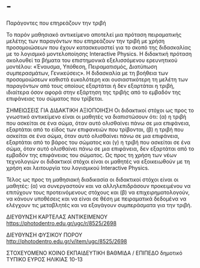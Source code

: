 # -
Παράγοντες που επηρεάζουν την τριβή

Το παρόν μαθησιακό αντικείμενο αποτελεί μια πρόταση πειραματικής μελέτης των παραγόντων που επηρεάζουν την τριβή με 
χρήση προσομοιώσεων που έχουν κατασκευαστεί για το σκοπό της διδασκαλίας με το λογισμικό μοντελοποίησης Interactive 
Physics. Η διδακτική πρόταση ακολουθεί τα βήματα του επιστημονικά εξελισσόμενου ερευνητικού μοντέλου: «Έναυσμα, 
Υπόθεση, Πειραματισμός, Διατύπωση συμπερασμάτων, Γενικεύσεις». Η διδασκαλία με τη βοήθεια των προσομοιώσεων καθιστά 
ευκολότερη και ουσιαστικότερη τη μελέτη των παραγόντων από τους οποίους εξαρτάται ή δεν εξαρτάται η τριβή, ιδιαίτερα 
όσον αφορά στην εξάρτηση της τριβής από το εμβαδόν της επιφάνειας του σώματος που τρίβεται.

 ΣΗΜΕΙΩΣΕΙΣ ΓΙΑ ΔΙΔΑΚΤΙΚΗ ΑΞΙΟΠΟΙΗΣΗ
Οι διδακτικοί στόχοι ως προς το γνωστικό αντικείμενο είναι οι μαθητές να διαπιστώσουν ότι: 
(α) η τριβή που ασκείται σε ένα σώμα, όταν αυτό ολισθαίνει πάνω σε μια επιφάνεια, εξαρτάται από το είδος των επιφανειών 
που τρίβονται, 
(β) η τριβή που ασκείται σε ένα σώμα, όταν αυτό ολισθαίνει πάνω σε μια επιφάνεια, εξαρτάται από το βάρος 
του σώματος και 
(γ) η τριβή που ασκείται σε ένα σώμα, όταν αυτό ολισθαίνει πάνω σε μια επιφάνεια, δεν εξαρτάται από το εμβαδόν της 
επιφάνειας του σώματος. Ως προς τη χρήση των νέων τεχνολογιών οι διδακτικοί στόχοι είναι οι μαθητές να εξοικειωθούν 
με τη χρήση και λειτουργία του λογισμικού Interactive Physics. 

Τέλος ως προς τη μαθησιακή διαδικασία οι διδακτικοί στόχοι είναι οι μαθητές: 
(α) να συνεργαστούν και να αλληλεπιδράσουν προκειμένου να επιτύχουν τους προτεινόμενους στόχους και 
(β) να επιχειρηματολογούν, να κάνουν υποθέσεις και να είναι σε θέση με πειραματικά δεδομένα να ελέγχουν τις μεταβλητές 
και να εξαγάγουν συμπεράσματα για την τριβή.

ΔΙΕΥΘΥΝΣΗ ΚΑΡΤΕΛΑΣ ΑΝΤΙΚΕΙΜΕΝΟΥ
https://photodentro.edu.gr/ugc/r/8525/2698

ΔΙΕΥΘΥΝΣΗ ΦΥΣΙΚΟΥ ΠΟΡΟΥ
http://photodentro.edu.gr/v/item/ugc/8525/2698 

ΣΤΟΧΕΥΟΜΕΝΟ ΚΟΙΝΟ
ΕΚΠΑΙΔΕΥΤΙΚΗ ΒΑΘΜΙΔΑ / ΕΠΙΠΕΔΟ
δημοτικό
ΤΥΠΙΚΟ ΕΥΡΟΣ ΗΛΙΚΙΑΣ
10-13 
